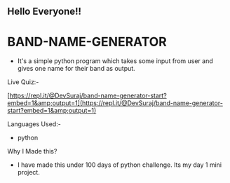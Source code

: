 ## Hello Everyone!!

# **BAND-NAME-GENERATOR**

- It&#39;s a simple python program which takes some input from user and gives one name for their band as output.

Live Quiz:-

[https://repl.it/@DevSuraj/band-name-generator-start?embed=1&amp;output=1](https://repl.it/@DevSuraj/band-name-generator-start?embed=1&amp;output=1)

Languages Used:-

- python

Why I Made this?

- I have made this under 100 days of python challenge. Its my day 1 mini project.